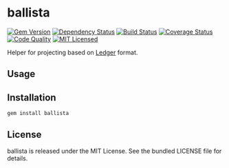 ballista
=========

[![Gem Version](https://img.shields.io/gem/v/ballista.svg)](https://rubygems.org/gems/ballista)
[![Dependency Status](https://img.shields.io/gemnasium/akerl/ballista.svg)](https://gemnasium.com/akerl/ballista)
[![Build Status](https://img.shields.io/circleci/project/akerl/ballista.svg)](https://circleci.com/gh/akerl/ballista)
[![Coverage Status](https://img.shields.io/codecov/c/github/akerl/ballista.svg)](https://codecov.io/github/akerl/ballista)
[![Code Quality](https://img.shields.io/codacy/.svg)](https://www.codacy.com/app/akerl/ballista)
[![MIT Licensed](https://img.shields.io/badge/license-MIT-green.svg)](https://tldrlegal.com/license/mit-license)

Helper for projecting based on [Ledger](http://www.ledger-cli.org/) format.

## Usage

## Installation

    gem install ballista

## License

ballista is released under the MIT License. See the bundled LICENSE file for details.

